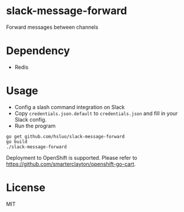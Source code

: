 # slack-message-forward
Forward messages between channels

# Dependency
- Redis

# Usage
- Config a slash command integration on Slack
- Copy `credentials.json.default` to `credentials.json` and fill in your Slack config. 
- Run the program
```
go get github.com/hsluo/slack-message-forward
go build
./slack-message-forward
```
  Deployment to OpenShift is supported. Please refer to https://github.com/smarterclayton/openshift-go-cart.

# License
MIT
